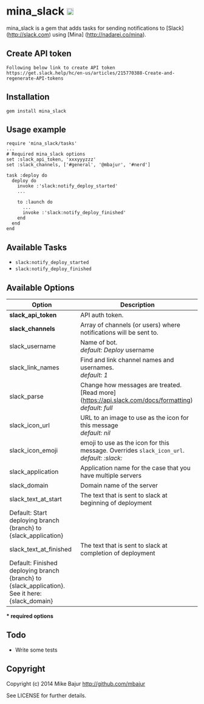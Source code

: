 mina_slack <a href="http://badge.fury.io/rb/mina_slack"><img src="https://badge.fury.io/rb/mina_slack.svg" alt="Gem Version" height="18"></a>
============

mina_slack is a gem that adds tasks for sending notifications to [Slack] (http://slack.com)
using [Mina] (http://nadarei.co/mina).

## Create API token

    Following below link to create API token
    https://get.slack.help/hc/en-us/articles/215770388-Create-and-regenerate-API-tokens

## Installation

    gem install mina_slack

## Usage example

    require 'mina_slack/tasks'
    ...
    # Required mina_slack options
    set :slack_api_token, 'xxxyyyzzz'
    set :slack_channels, ['#general', '@mbajur', '#nerd']

    task :deploy do
      deploy do
        invoke :'slack:notify_deploy_started'
        ...

        to :launch do
          ...
          invoke :'slack:notify_deploy_finished'
        end
      end
    end

## Available Tasks

* `slack:notify_deploy_started`
* `slack:notify_deploy_finished`

## Available Options

| Option                    | Description                                                                          |
| ------------------------- | ------------------------------------------------------------------------------------ |
| __slack_api_token__       | API auth token.                                                                      |
| __slack_channels__        | Array of channels (or users) where notifications will be sent to.                    |
| slack_username            | Name of bot. <br> _default: Deploy_ username                                         |
| slack_link_names          | Find and link channel names and usernames. <br> _default: 1_                         |
| slack_parse               | Change how messages are treated. [Read more] (https://api.slack.com/docs/formatting) <br> _default: full_ |
| slack_icon_url            | URL to an image to use as the icon for this message <br> _default: nil_ |
| slack_icon_emoji          | emoji to use as the icon for this message. Overrides `slack_icon_url`. <br> _default: :slack:_ |
| slack_application         | Application name for the case that you have multiple servers                       |
| slack_domain              | Domain name of the server                                                          |
| slack_text_at_start       | The text that is sent to slack at beginning of deployment                          |
|                             Default: Start deploying branch {branch} to {slack_application}                    |
| slack_text_at_finished    | The text that is sent to slack at completion of deployment                         |
|                             Default: Finished deploying branch {branch} to {slack_application}. See it here: {slack_domain} |

__* required options__

## Todo

* Write some tests

## Copyright

Copyright (c) 2014 Mike Bajur http://github.com/mbajur

See LICENSE for further details.
